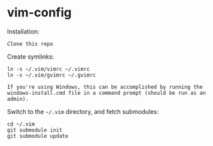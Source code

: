 vim-config
==========

Installation:

	Clone this repo

Create symlinks:

    ln -s ~/.vim/vimrc ~/.vimrc
    ln -s ~/.vim/gvimrc ~/.gvimrc

	If you're using Windows, this can be accomplished by running the windows-install.cmd file in a command prompt (should be run as an admin).

Switch to the `~/.vim` directory, and fetch submodules:

    cd ~/.vim
    git submodule init
    git submodule update

